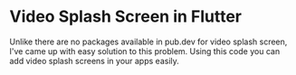 # Video Splash Screen in Flutter

Unlike there are no packages available in pub.dev for video splash screen, I've came up with easy solution to this problem. Using this code you can add video splash screens in your apps easily.
